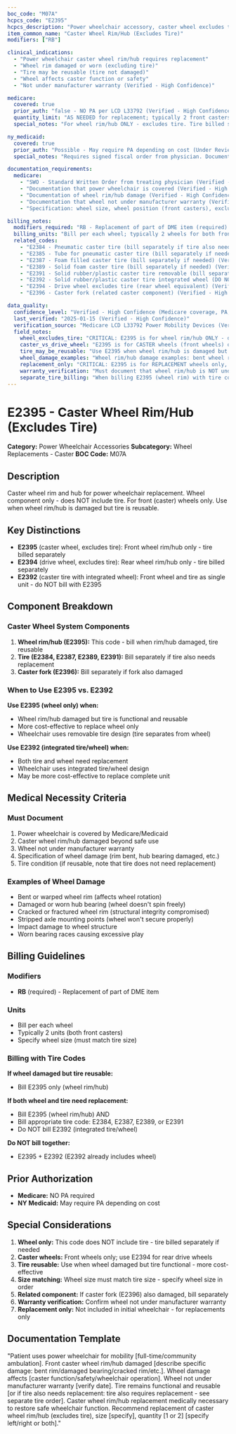 ```yaml
---
boc_code: "M07A"
hcpcs_code: "E2395"
hcpcs_description: "Power wheelchair accessory, caster wheel excludes tire, any size, replacement only, each"
item_common_name: "Caster Wheel Rim/Hub (Excludes Tire)"
modifiers: ["RB"]

clinical_indications:
  - "Power wheelchair caster wheel rim/hub requires replacement"
  - "Wheel rim damaged or worn (excluding tire)"
  - "Tire may be reusable (tire not damaged)"
  - "Wheel affects caster function or safety"
  - "Not under manufacturer warranty (Verified - High Confidence)"

medicare:
  covered: true
  prior_auth: "false - NO PA per LCD L33792 (Verified - High Confidence)"
  quantity_limit: "AS NEEDED for replacement; typically 2 front casters (Verified - High Confidence)"
  special_notes: "For wheel rim/hub ONLY - excludes tire. Tire billed separately if also needs replacement. For REPLACEMENT ONLY. RB modifier required for replacement. Front caster wheels (not drive wheels - use E2394 for drive wheel rims). KU modifier NOT applicable. Face-to-face visit not required. PT/OT evaluation not required. RESNA ATP not required. (Verified - High Confidence)"

ny_medicaid:
  covered: true
  prior_auth: "Possible - May require PA depending on cost (Under Review - High Confidence)"
  special_notes: "Requires signed fiscal order from physician. Documentation of wheel damage required. Documentation of warranty status required. Home assessment not required for replacement parts. (Verified - High Confidence)"

documentation_requirements:
  medicare:
    - "SWO - Standard Written Order from treating physician (Verified - High Confidence)"
    - "Documentation that power wheelchair is covered (Verified - High Confidence)"
    - "Documentation of wheel rim/hub damage (Verified - High Confidence)"
    - "Documentation that wheel not under manufacturer warranty (Verified - High Confidence)"
    - "Specification: wheel size, wheel position (front casters), excluding tire (Under Review - High Confidence)"

billing_notes:
  modifiers_required: "RB - Replacement of part of DME item (required) (Verified - High Confidence)"
  billing_units: "Bill per each wheel; typically 2 wheels for both front casters (Verified - High Confidence)"
  related_codes:
    - "E2384 - Pneumatic caster tire (bill separately if tire also needs replacement) (Verified - High Confidence)"
    - "E2385 - Tube for pneumatic caster tire (bill separately if needed) (Verified - High Confidence)"
    - "E2387 - Foam filled caster tire (bill separately if needed) (Verified - High Confidence)"
    - "E2389 - Solid foam caster tire (bill separately if needed) (Verified - High Confidence)"
    - "E2391 - Solid rubber/plastic caster tire removable (bill separately if needed) (Verified - High Confidence)"
    - "E2392 - Solid rubber/plastic caster tire integrated wheel (DO NOT bill with E2395 - includes wheel) (Verified - High Confidence)"
    - "E2394 - Drive wheel excludes tire (rear wheel equivalent) (Verified - High Confidence)"
    - "E2396 - Caster fork (related caster component) (Verified - High Confidence)"

data_quality:
  confidence_level: "Verified - High Confidence (Medicare coverage, PA, billing); Under Review - High Confidence (clinical specifics, NY Medicaid PA threshold) (Verified - High Confidence)"
  last_verified: "2025-01-15 (Verified - High Confidence)"
  verification_source: "Medicare LCD L33792 Power Mobility Devices (Verified - High Confidence)"
  field_notes:
    wheel_excludes_tire: "CRITICAL: E2395 is for wheel rim/hub ONLY - does NOT include tire. Tire must be billed separately using appropriate tire codes (E2384, E2387, E2389, E2391). Exception: E2392 (integrated tire/wheel) includes both tire and wheel - do NOT bill E2395 with E2392. (Under Review - High Confidence)"
    caster_vs_drive_wheel: "E2395 is for CASTER wheels (front wheels) only. For DRIVE wheels (rear wheels), use E2394. Caster wheels are smaller front wheels that swivel for steering. Drive wheels are larger rear wheels that are powered. Typically need 2 caster wheels (one for each front position). (Verified - High Confidence)"
    tire_may_be_reusable: "Use E2395 when wheel rim/hub is damaged but tire is still functional and can be reused. This is more cost-effective than replacing entire tire/wheel assembly (E2392). If both wheel and tire need replacement, bill E2395 (wheel) and appropriate tire code (E2384, E2387, E2389, or E2391) separately. (Under Review - High Confidence)"
    wheel_damage_examples: "Wheel rim/hub damage examples: bent wheel rim, damaged hub bearing, cracked wheel rim, stripped axle mounting points, worn bearing races, wheel rim warping, structural damage from impact. Document specific wheel damage requiring replacement. (Under Review - High Confidence)"
    replacement_only: "CRITICAL: E2395 is for REPLACEMENT wheels only, NOT for initial wheelchair issue. Caster wheels included with wheelchair at initial issue. RB modifier required to indicate replacement part. (Verified - High Confidence)"
    warranty_verification: "Must document that wheel rim/hub is NOT under manufacturer warranty. Many power wheelchairs have 1-year parts warranty. Verify warranty expiration before ordering replacement wheel. (Under Review - High Confidence)"
    separate_tire_billing: "When billing E2395 (wheel rim) with tire codes, bill separately on same claim or subsequent claim. Specify wheel size to ensure tire matches wheel size. Common sizes vary by wheelchair model. (Under Review - High Confidence)"
---
```


# E2395 - Caster Wheel Rim/Hub (Excludes Tire)

**Category:** Power Wheelchair Accessories
**Subcategory:** Wheel Replacements - Caster
**BOC Code:** M07A

## Description

Caster wheel rim and hub for power wheelchair replacement. Wheel component only - does NOT include tire. For front (caster) wheels only. Use when wheel rim/hub is damaged but tire is reusable.

## Key Distinctions

- **E2395** (caster wheel, excludes tire): Front wheel rim/hub only - tire billed separately
- **E2394** (drive wheel, excludes tire): Rear wheel rim/hub only - tire billed separately
- **E2392** (caster tire with integrated wheel): Front wheel and tire as single unit - do NOT bill with E2395

## Component Breakdown

### Caster Wheel System Components
1. **Wheel rim/hub (E2395):** This code - bill when rim/hub damaged, tire reusable
2. **Tire (E2384, E2387, E2389, E2391):** Bill separately if tire also needs replacement
3. **Caster fork (E2396):** Bill separately if fork also damaged

### When to Use E2395 vs. E2392

**Use E2395 (wheel only) when:**
- Wheel rim/hub damaged but tire is functional and reusable
- More cost-effective to replace wheel only
- Wheelchair uses removable tire design (tire separates from wheel)

**Use E2392 (integrated tire/wheel) when:**
- Both tire and wheel need replacement
- Wheelchair uses integrated tire/wheel design
- May be more cost-effective to replace complete unit

## Medical Necessity Criteria

### Must Document
1. Power wheelchair is covered by Medicare/Medicaid
2. Caster wheel rim/hub damaged beyond safe use
3. Wheel not under manufacturer warranty
4. Specification of wheel damage (rim bent, hub bearing damaged, etc.)
5. Tire condition (if reusable, note that tire does not need replacement)

### Examples of Wheel Damage
- Bent or warped wheel rim (affects wheel rotation)
- Damaged or worn hub bearing (wheel doesn't spin freely)
- Cracked or fractured wheel rim (structural integrity compromised)
- Stripped axle mounting points (wheel won't secure properly)
- Impact damage to wheel structure
- Worn bearing races causing excessive play

## Billing Guidelines

### Modifiers
- **RB** (required) - Replacement of part of DME item

### Units
- Bill per each wheel
- Typically 2 units (both front casters)
- Specify wheel size (must match tire size)

### Billing with Tire Codes

**If wheel damaged but tire reusable:**
- Bill E2395 only (wheel rim/hub)

**If both wheel and tire need replacement:**
- Bill E2395 (wheel rim/hub) AND
- Bill appropriate tire code: E2384, E2387, E2389, or E2391
- Do NOT bill E2392 (integrated tire/wheel)

**Do NOT bill together:**
- E2395 + E2392 (E2392 already includes wheel)

## Prior Authorization

- **Medicare:** NO PA required
- **NY Medicaid:** May require PA depending on cost

## Special Considerations

1. **Wheel only:** This code does NOT include tire - tire billed separately if needed
2. **Caster wheels:** Front wheels only; use E2394 for rear drive wheels
3. **Tire reusable:** Use when wheel damaged but tire functional - more cost-effective
4. **Size matching:** Wheel size must match tire size - specify wheel size in order
5. **Related component:** If caster fork (E2396) also damaged, bill separately
6. **Warranty verification:** Confirm wheel not under manufacturer warranty
7. **Replacement only:** Not included in initial wheelchair - for replacements only

## Documentation Template

"Patient uses power wheelchair for mobility [full-time/community ambulation]. Front caster wheel rim/hub damaged [describe specific damage: bent rim/damaged bearing/cracked rim/etc.]. Wheel damage affects [caster function/safety/wheelchair operation]. Wheel not under manufacturer warranty [verify date]. Tire remains functional and reusable [or if tire also needs replacement: tire also requires replacement - see separate tire order]. Caster wheel rim/hub replacement medically necessary to restore safe wheelchair function. Recommend replacement of caster wheel rim/hub (excludes tire), size [specify], quantity [1 or 2] [specify left/right or both]."
